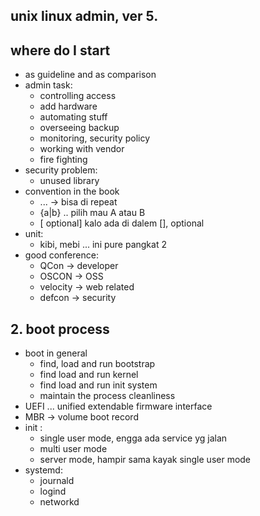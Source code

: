 ## unix linux admin, ver 5.

## where do I start
- as guideline and as comparison
- admin task:
    - controlling access
    - add hardware
    - automating stuff
    - overseeing backup
    - monitoring, security policy
    - working with vendor
    - fire fighting
- security problem:
    - unused library
- convention in the book
    - ... -> bisa di repeat
    - {a|b} .. pilih mau A atau B
    - [ optional] kalo ada di dalem [], optional
- unit:
    - kibi, mebi ... ini pure pangkat 2
- good conference:
    - QCon -> developer
    - OSCON -> OSS
    - velocity -> web related
    - defcon -> security


## 2. boot process
- boot in general
    - find, load and run bootstrap
    - find load and run kernel
    - find load and run init system
    - maintain the process cleanliness
- UEFI ... unified extendable firmware interface
- MBR -> volume boot record
- init :
    - single user mode, engga ada service yg jalan
    - multi user mode
    - server mode, hampir sama kayak single user mode
- systemd:
    - journald
    - logind
    - networkd
